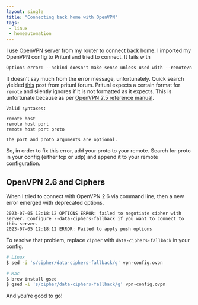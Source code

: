 ```yaml
---
layout: single
title: "Connecting back home with OpenVPN"
tags:
 - linux
 - homeautomation
---
```


I use OpenVPN server from my router to connect back home. I imported my OpenVPN
config to Pritunl and tried to connect. It fails with

```
Options error: --nobind doesn't make sense unless used with --remote/n
```

It doesn't say much from the error message, unfortunately. Quick search yielded
[this](https://forum.pritunl.com/t/options-error-nobind-doesnt-make-sense-unless-used-with-remote/556)
post from pritunl forum. Pritunl expects a certain format for `remote` and
silently ignores if it is not formatted as it expects. This is unfortunate
because as per [OpenVPN 2.5 reference
manual](https://openvpn.net/community-resources/reference-manual-for-openvpn-2-5/).

```
Valid syntaxes:

remote host
remote host port
remote host port proto

The port and proto arguments are optional.
```

So, in order to fix this error, add your proto to your remote. Search for proto
in your config (either tcp or udp) and append it to your remote configuration.

## OpenVPN 2.6 and Ciphers

When I tried to connect with OpenVPN 2.6 via command line, then a new error
emerged with deprecated options.

```
2023-07-05 12:18:12 OPTIONS ERROR: failed to negotiate cipher with server. Configure --data-ciphers-fallback if you want to connect to this server.
2023-07-05 12:18:12 ERROR: Failed to apply push options
```

To resolve that problem, replace `cipher` with `data-ciphers-fallback` in your
config.

```sh
# Linux
$ sed -i 's/cipher/data-ciphers-fallback/g' vpn-config.ovpn

# Mac
$ brew install gsed
$ gsed -i 's/cipher/data-ciphers-fallback/g' vpn-config.ovpn
```

And you're good to go!
